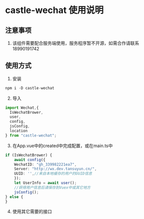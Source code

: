 # castle-wechat 使用说明
## 注意事项
1. 该组件需要配合服务端使用，服务程序暂不开源，如需合作请联系18990191742

## 使用方式
1. 安装
```typescript
npm i -D castle-wechat
```
2. 导入
```typescript
import Wechat,{
  IsWechatBrower,
  user,
  config,
  jsConfig,
  location
} from "castle-wechat";
```
3. 在App.vue中的created中完成配置，或在main.ts中
```typescript
if (IsWechatBrower) {
    await config({
    WechatID: "gh_339982221ea7",
    Server: "http://wx.dev.tansuyun.cn/",
    UUID: '',//来自本地缓存的用户的UUID信息
    });
    let UserInfo = await user();
    //获得用户信息后请保存到Vuex中或其它地方
    jsConfig();
} else {
}
```
4. 使用其它需要的接口